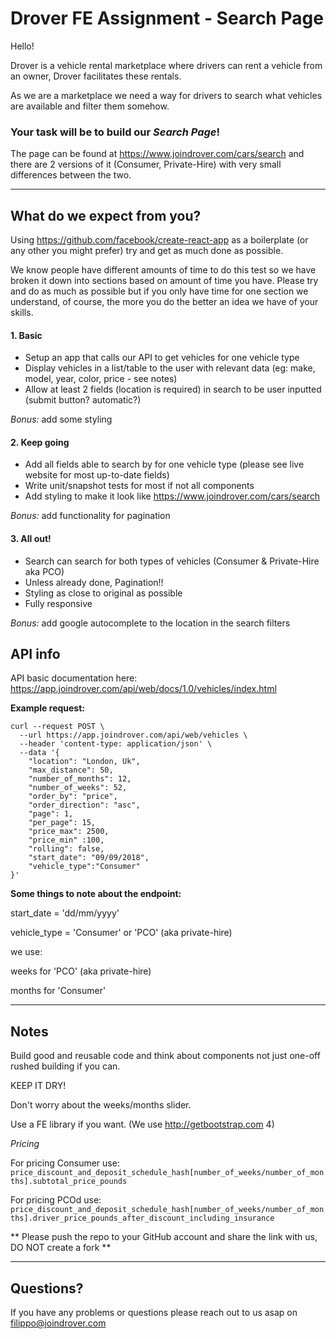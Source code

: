 # **Drover FE Assignment - Search Page**

Hello!

Drover is a vehicle rental marketplace where drivers can rent a vehicle from an owner, Drover facilitates these rentals.

As we are a marketplace we need a way for drivers to search what vehicles are available and filter them somehow.

### Your task will be to build our *Search Page*!

The page can be found at https://www.joindrover.com/cars/search and there are 2 versions of it (Consumer, Private-Hire) with very small differences between the two.

----

## What do we expect from you?

Using https://github.com/facebook/create-react-app as a boilerplate (or any other you might prefer) try and get as much done as possible.

We know people have different amounts of time to do this test so we have broken it down into sections based on amount of time you have. Please try and do as much as possible but if you only have time for one section we understand, of course, the more you do the better an idea we have of your skills.
 
 
#### 1. Basic

- Setup an app that calls our API to get vehicles for one vehicle type
- Display vehicles in a list/table to the user with relevant data (eg: make, model, year, color, price - see notes)
- Allow at least 2 fields (location is required) in search to be user inputted (submit button? automatic?)

*Bonus:* add some styling

#### 2. Keep going

- Add all fields able to search by for one vehicle type (please see live website for most up-to-date fields)
- Write unit/snapshot tests for most if not all components
- Add styling to make it look like https://www.joindrover.com/cars/search

*Bonus:* add functionality for pagination

#### 3. All out!

- Search can search for both types of vehicles (Consumer & Private-Hire aka PCO)
- Unless already done, Pagination!!
- Styling as close to original as possible
- Fully responsive

*Bonus:* add google autocomplete to the location in the search filters


## API info

API basic documentation here: 
https://app.joindrover.com/api/web/docs/1.0/vehicles/index.html

**Example request:**
```
curl --request POST \
  --url https://app.joindrover.com/api/web/vehicles \
  --header 'content-type: application/json' \
  --data '{
	"location": "London, Uk",
	"max_distance": 50,
	"number_of_months": 12,
	"number_of_weeks": 52,
	"order_by": "price",
	"order_direction": "asc",
	"page": 1,
	"per_page": 15,
	"price_max": 2500,
	"price_min" :100,
	"rolling": false,
	"start_date": "09/09/2018",
	"vehicle_type":"Consumer"	
}'
```
**Some things to note about the endpoint:**

start_date = 'dd/mm/yyyy'

vehicle_type = 'Consumer' or 'PCO' (aka private-hire)

we use:

weeks for 'PCO' (aka private-hire)

months for 'Consumer'

------

## Notes

Build good and reusable code and think about components not just one-off rushed building if you can.

KEEP IT DRY!

Don't worry about the weeks/months slider.

Use a FE library if you want. (We use http://getbootstrap.com 4)

*Pricing*

For pricing Consumer use: `price_discount_and_deposit_schedule_hash[number_of_weeks/number_of_months].subtotal_price_pounds`

For pricing PCOd use: `price_discount_and_deposit_schedule_hash[number_of_weeks/number_of_months].driver_price_pounds_after_discount_including_insurance`

** Please push the repo to your GitHub account and share the link with us, DO NOT create a fork **

------

## Questions?

If you have any problems or questions please reach out to us asap on filippo@joindrover.com
